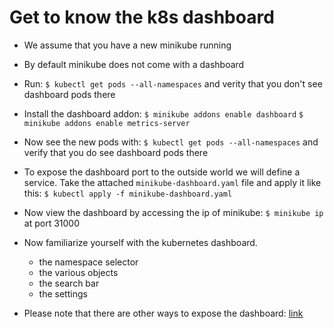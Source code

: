 # Get to know the k8s dashboard

* We assume that you have a new minikube running

* By default minikube does not come with a dashboard

* Run:
    `$ kubectl get pods --all-namespaces`
    and verity that you don't see dashboard pods there

* Install the dashboard addon:
    `$ minikube addons enable dashboard`
    `$ minikube addons enable metrics-server`

* Now see the new pods with:
    `$ kubectl get pods --all-namespaces`
    and verify that you do see dashboard pods there

* To expose the dashboard port to the outside world we will define a service.
    Take the attached `minikube-dashboard.yaml` file and apply it like this:
    `$ kubectl apply -f minikube-dashboard.yaml`

* Now view the dashboard by accessing the ip of minikube:
    `$ minikube ip`
    at port 31000

* Now familiarize yourself with the kubernetes dashboard.
    * the namespace selector
    * the various objects
    * the search bar
    * the settings

* Please note that there are other ways to expose the dashboard:
    [link](https://stackoverflow.com/questions/47173463/how-to-access-local-kubernetes-minikube-dashboard-remotely)
